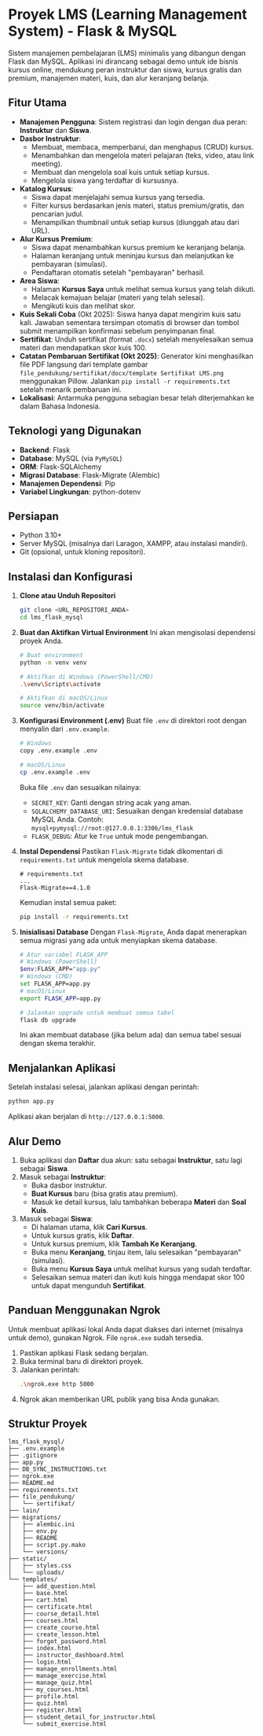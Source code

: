 # Proyek LMS (Learning Management System) - Flask & MySQL

Sistem manajemen pembelajaran (LMS) minimalis yang dibangun dengan Flask dan MySQL. Aplikasi ini dirancang sebagai demo untuk ide bisnis kursus online, mendukung peran instruktur dan siswa, kursus gratis dan premium, manajemen materi, kuis, dan alur keranjang belanja.

## Fitur Utama

- **Manajemen Pengguna**: Sistem registrasi dan login dengan dua peran: **Instruktur** dan **Siswa**.
- **Dasbor Instruktur**:
    - Membuat, membaca, memperbarui, dan menghapus (CRUD) kursus.
    - Menambahkan dan mengelola materi pelajaran (teks, video, atau link meeting).
    - Membuat dan mengelola soal kuis untuk setiap kursus.
    - Mengelola siswa yang terdaftar di kursusnya.
- **Katalog Kursus**:
    - Siswa dapat menjelajahi semua kursus yang tersedia.
    - Filter kursus berdasarkan jenis materi, status premium/gratis, dan pencarian judul.
    - Menampilkan thumbnail untuk setiap kursus (diunggah atau dari URL).
- **Alur Kursus Premium**:
    - Siswa dapat menambahkan kursus premium ke keranjang belanja.
    - Halaman keranjang untuk meninjau kursus dan melanjutkan ke pembayaran (simulasi).
    - Pendaftaran otomatis setelah "pembayaran" berhasil.
- **Area Siswa**:
    - Halaman **Kursus Saya** untuk melihat semua kursus yang telah diikuti.
    - Melacak kemajuan belajar (materi yang telah selesai).
    - Mengikuti kuis dan melihat skor.
- **Kuis Sekali Coba** (Okt 2025): Siswa hanya dapat mengirim kuis satu kali. Jawaban sementara tersimpan otomatis di browser dan tombol submit menampilkan konfirmasi sebelum penyimpanan final.
- **Sertifikat**: Unduh sertifikat (format `.docx`) setelah menyelesaikan semua materi dan mendapatkan skor kuis 100.
- **Catatan Pembaruan Sertifikat (Okt 2025)**: Generator kini menghasilkan file PDF langsung dari template gambar `file_pendukung/sertifikat/docx/template Sertifikat LMS.png` menggunakan Pillow. Jalankan `pip install -r requirements.txt` setelah menarik pembaruan ini.
- **Lokalisasi**: Antarmuka pengguna sebagian besar telah diterjemahkan ke dalam Bahasa Indonesia.

## Teknologi yang Digunakan

- **Backend**: Flask
- **Database**: MySQL (via `PyMySQL`)
- **ORM**: Flask-SQLAlchemy
- **Migrasi Database**: Flask-Migrate (Alembic)
- **Manajemen Dependensi**: Pip
- **Variabel Lingkungan**: python-dotenv

## Persiapan

- Python 3.10+
- Server MySQL (misalnya dari Laragon, XAMPP, atau instalasi mandiri).
- Git (opsional, untuk kloning repositori).

## Instalasi dan Konfigurasi

1.  **Clone atau Unduh Repositori**
    ```bash
    git clone <URL_REPOSITORI_ANDA>
    cd lms_flask_mysql
    ```

2.  **Buat dan Aktifkan Virtual Environment**
    Ini akan mengisolasi dependensi proyek Anda.
    ```bash
    # Buat environment
    python -m venv venv

    # Aktifkan di Windows (PowerShell/CMD)
    .\venv\Scripts\activate

    # Aktifkan di macOS/Linux
    source venv/bin/activate
    ```

3.  **Konfigurasi Environment (.env)**
    Buat file `.env` di direktori root dengan menyalin dari `.env.example`.
    ```bash
    # Windows
    copy .env.example .env

    # macOS/Linux
    cp .env.example .env
    ```
    Buka file `.env` dan sesuaikan nilainya:
    - `SECRET_KEY`: Ganti dengan string acak yang aman.
    - `SQLALCHEMY_DATABASE_URI`: Sesuaikan dengan kredensial database MySQL Anda. Contoh: `mysql+pymysql://root:@127.0.0.1:3306/lms_flask`
    - `FLASK_DEBUG`: Atur ke `True` untuk mode pengembangan.

4.  **Instal Dependensi**
    Pastikan `Flask-Migrate` tidak dikomentari di `requirements.txt` untuk mengelola skema database.
    ```
    # requirements.txt
    ...
    Flask-Migrate==4.1.0
    ```
    Kemudian instal semua paket:
    ```bash
    pip install -r requirements.txt
    ```

5.  **Inisialisasi Database**
    Dengan `Flask-Migrate`, Anda dapat menerapkan semua migrasi yang ada untuk menyiapkan skema database.
    ```bash
    # Atur variabel FLASK_APP
    # Windows (PowerShell)
    $env:FLASK_APP="app.py"
    # Windows (CMD)
    set FLASK_APP=app.py
    # macOS/Linux
    export FLASK_APP=app.py

    # Jalankan upgrade untuk membuat semua tabel
    flask db upgrade
    ```
    Ini akan membuat database (jika belum ada) dan semua tabel sesuai dengan skema terakhir.

## Menjalankan Aplikasi

Setelah instalasi selesai, jalankan aplikasi dengan perintah:
```bash
python app.py
```
Aplikasi akan berjalan di `http://127.0.0.1:5000`.

## Alur Demo

1.  Buka aplikasi dan **Daftar** dua akun: satu sebagai **Instruktur**, satu lagi sebagai **Siswa**.
2.  Masuk sebagai **Instruktur**:
    - Buka dasbor instruktur.
    - **Buat Kursus** baru (bisa gratis atau premium).
    - Masuk ke detail kursus, lalu tambahkan beberapa **Materi** dan **Soal Kuis**.
3.  Masuk sebagai **Siswa**:
    - Di halaman utama, klik **Cari Kursus**.
    - Untuk kursus gratis, klik **Daftar**.
    - Untuk kursus premium, klik **Tambah Ke Keranjang**.
    - Buka menu **Keranjang**, tinjau item, lalu selesaikan "pembayaran" (simulasi).
    - Buka menu **Kursus Saya** untuk melihat kursus yang sudah terdaftar.
    - Selesaikan semua materi dan ikuti kuis hingga mendapat skor 100 untuk dapat mengunduh **Sertifikat**.

## Panduan Menggunakan Ngrok

Untuk membuat aplikasi lokal Anda dapat diakses dari internet (misalnya untuk demo), gunakan Ngrok. File `ngrok.exe` sudah tersedia.

1.  Pastikan aplikasi Flask sedang berjalan.
2.  Buka terminal baru di direktori proyek.
3.  Jalankan perintah:
    ```bash
    .\ngrok.exe http 5000
    ```
4.  Ngrok akan memberikan URL publik yang bisa Anda gunakan.

## Struktur Proyek

```
lms_flask_mysql/
├── .env.example
├── .gitignore
├── app.py
├── DB_SYNC_INSTRUCTIONS.txt
├── ngrok.exe
├── README.md
├── requirements.txt
├── file_pendukung/
│   └── sertifikat/
├── lain/
├── migrations/
│   ├── alembic.ini
│   ├── env.py
│   ├── README
│   ├── script.py.mako
│   └── versions/
├── static/
│   ├── styles.css
│   └── uploads/
└── templates/
    ├── add_question.html
    ├── base.html
    ├── cart.html
    ├── certificate.html
    ├── course_detail.html
    ├── courses.html
    ├── create_course.html
    ├── create_lesson.html
    ├── forgot_password.html
    ├── index.html
    ├── instructor_dashboard.html
    ├── login.html
    ├── manage_enrollments.html
    ├── manage_exercise.html
    ├── manage_quiz.html
    ├── my_courses.html
    ├── profile.html
    ├── quiz.html
    ├── register.html
    ├── student_detail_for_instructor.html
    └── submit_exercise.html
```
